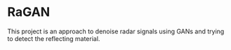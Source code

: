 # RaGAN

This project is an approach to denoise radar signals using GANs and trying to detect the reflecting material.
